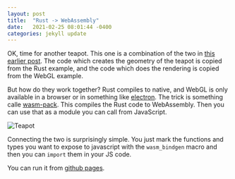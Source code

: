 ```yaml
---
layout: post
title:  "Rust -> WebAssembly"
date:   2021-02-25 08:01:44 -0400
categories: jekyll update
---
```

OK, time for another teapot. This one is a combination of the two in
[this earlier post](https://rustytriangles.github.io/jekyll/update/2020/05/01/teapots.html). The code
which creates the geometry of the teapot is copied from the Rust example, and the code which does the
rendering is copied from the WebGL example.

But how do they work together? Rust compiles to native, and WebGL is only available in a browser or in
something like [electron](https://www.electronjs.org/). The trick is something calle [wasm-pack](https://rustwasm.github.io/wasm-pack/book/). This compiles the Rust code to WebAssembly. Then you can use that as
a module you can call from JavaScript.

![Teapot]({{site.baseurl}}/images/rust_wasm_teapot_screenshot.png)

Connecting the two is surprisingly simple. You just mark the functions and types you want to
expose to javascript with the `wasm_bindgen` macro and then you can `import` them in your JS code.

You can run it from [github pages](https://rustytriangles.github.io/rust-wasm-teapot/).

